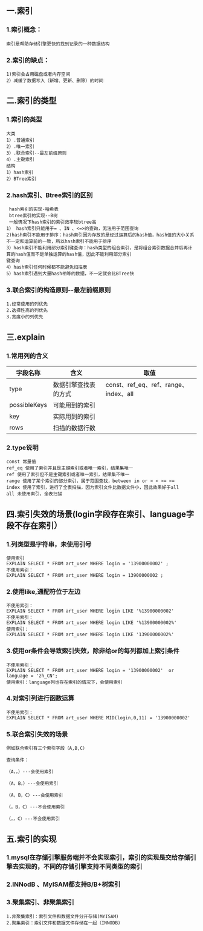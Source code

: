 ## 一.索引
### 1.索引概念：
```
索引是帮助存储引擎更快的找到记录的一种数据结构
```
### 2.索引的缺点：
```
1)索引会占用磁盘或者内存空间
2）减缓了数据写入（新增、更新、删除）的时间
```
## 二.索引的类型
### 1.索引的类型
```
大类
1）.普通索引
2）.唯一索引
3）.联合索引--最左前缀原则
4）.主键索引
结构
1）hash索引
2）BTree索引
```
### 2.hash索引、Btree索引的区别
```
 hash索引的实现-哈希表
 btree索引的实现--B树
 一般情况下hash索引的索引效率较btree高
1） hash索引只能用于= 、IN 、<=>的查询，无法用于范围查询
2)hash索引不能用于排序：hash索引因为存放的是经过运算后的hash值，hash值的大小关系不一定和运算前的一致，所以hash索引不能用于排序
3）hash索引不能利用部分索引键查询：hash类型的组合索引，是将组合索引数据合并后再计算的hash值而不是单独运算的hash值，因此不能利用部分索引
键查询
4）hash索引任何时候都不能避免扫描表
5）hash索引遇到大量hash相等的数据，不一定就会比BTree快
```

### 3.联合索引的构造原则--最左前缀原则
```
1.经常使用的列优先
2.选择性高的列优先
3.宽度小的列优先
```

## 三.explain
### 1.常用列的含义
字段名称|含义|取值
---|---|---
type|数据引擎查找表的方式|const、ref_eq、ref、range、index、all
possibleKeys|可能用到的索引|
key|实际用到的索引|
rows|扫描的数据行数|

### 2.type说明
```
const 常量值
ref_eq 使用了索引并且是主键索引或者唯一索引，结果集唯一
ref 使用了索引但不是主键索引或者唯一索引，结果集不唯一
range 使用了某个索引的部分索引，属于范围查找，between in or > < >= <= 
index 使用了索引，进行了全表扫描，因为索引文件比数据文件小，因此效果好于all
all 未使用索引，全表扫描
```

## 四.索引失效的场景(login字段存在索引、language字段不存在索引）
### 1.列类型是字符串，未使用引号
```
使用索引
EXPLAIN SELECT * FROM art_user WHERE login = '13900000002' ;
不使用索引：
EXPLAIN SELECT * FROM art_user WHERE login = 13900000002 ;
```

### 2.使用like,通配符位于左边
```
不使用索引：
EXPLAIN SELECT * FROM art_user WHERE login LIKE '%13900000002'
不使用索引：
EXPLAIN SELECT * FROM art_user WHERE login LIKE '%13900000002%'
使用索引：
EXPLAIN SELECT * FROM art_user WHERE login LIKE '13900000002%'

```
### 3.使用or条件会导致索引失效，除非给or的每列都加上索引条件
```
不使用索引：
EXPLAIN SELECT * FROM art_user WHERE login = '13900000002'  or language = 'zh_CN';
使用索引：language列也存在索引的情况下，会使用索引
```
### 4.对索引列进行函数运算
````
不使用索引：
EXPLAIN SELECT * FROM art_user WHERE MID(login,0,11) = '13900000002'

````
### 5.联合索引失效的场景

```
例如联合索引有三个索引字段（A,B,C）

查询条件：

（A，，）---会使用索引

（A，B，）---会使用索引

（A，B，C）---会使用索引

（，B，C）---不会使用索引

（，，C）---不会使用索引

```
## 五.索引的实现
### 1.mysql在存储引擎服务端并不会实现索引，索引的实现是交给存储引擎去实现的，不同的存储引擎支持不同类型的索引
### 2.INNodB 、MyISAM都支持B/B+树索引
### 3.聚集索引、非聚集索引
```
1.非聚集索引：索引文件和数据文件分开存储(MYISAM)
2.聚集索引：索引文件和数据文件存储在一起（INNODB)
```

